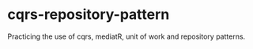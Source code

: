 # cqrs-repository-pattern
Practicing the use of cqrs, mediatR, unit of work and repository patterns.
